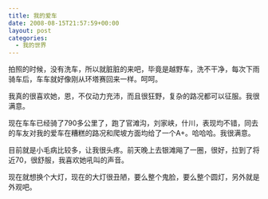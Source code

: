 ```yaml
---
title: 我的爱车
date: 2008-08-15T21:57:59+00:00
layout: post
categories:
  - 我的世界
---
```


拍照的时候，没有洗车，所以就脏脏的来吧，毕竟是越野车，洗不干净，每次下雨骑车后，车车就好像刚从环塔赛回来一样。呵呵。

我真的很喜欢她，恩，不仅动力充沛，而且很狂野，复杂的路况都可以征服。我很满意。

现在车车已经骑了790多公里了，跑了官滩沟，刘家峡，什川，表现均不错，同去的车友对我的爱车在糟糕的路况和爬坡方面均给了一个A+。哈哈哈。我很满意。

目前就是小毛病比较多，让我很头疼。前天晚上去银滩飚了一圈，很好，拉到了将近70，很舒服，我喜欢她吼叫的声音。

现在就想换个大灯，现在的大灯很丑陋，要么整个鬼脸，要么整个圆灯，另外就是外观吧。

